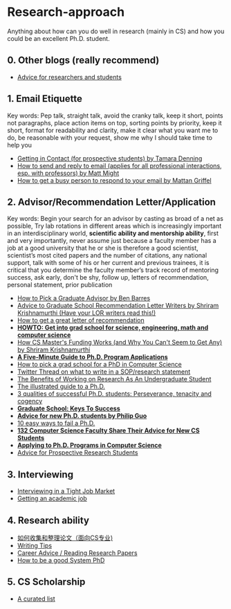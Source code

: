 # Research-approach
Anything about how can you do well in research (mainly in CS) and how you could be an excellent Ph.D. student.

## 0. Other blogs (really recommend)
- [Advice for researchers and students](https://homes.cs.washington.edu/~mernst/advice/)

## 1. Email Etiquette
Key words: Pep talk, straight talk, avoid the cranky talk, keep it short, points not paragraphs, place action items on top, sorting points by priority, keep it short, format for readability and clarity, make it clear what you want me to do, be reasonable with your request, show me why I should take time to help you
- [Getting in Contact (for prospective students) by Tamara Denning](https://ymmv.tamaradenning.net/blog/2019/08/28/establishing-contact-with-faculty.html)
- [How to send and reply to email (applies for all professional interactions, esp. with professors) by Matt Might](http://matt.might.net/articles/how-to-email/)  
- [How to get a busy person to respond to your email by Mattan Griffel](https://byrslf.co/how-to-get-a-busy-person-to-respond-to-your-email-52e5d4d69671)
  
## 2. Advisor/Recommendation Letter/Application
Key words: Begin your search for an advisor by casting as broad of a net as possible, Try lab rotations in different areas which is increasingly important in an interdisciplinary world,  **scientific ability and mentorship ability**, first and very importantly, never assume just because a faculty member has a job at a good university that he or she is therefore a good scientist, scientist’s most cited papers and the number of citations, any national support, talk with some of his or her current and previous trainees, it is critical that you determine the faculty member’s track record of mentoring success, ask early, don't be shy, follow up, letters of recommendation, personal statement, prior publication
- [How to Pick a Graduate Advisor by Ben Barres](https://www.cell.com/neuron/fulltext/S0896-6273(13)00907-0)
- [Advice to Graduate School Recommendation Letter Writers by Shriram Krishnamurthi (Have your LOR writers read this!)](http://cs.brown.edu/~sk/Memos/Grad-School-Recos/)
- [How to get a great letter of recommendation](http://matt.might.net/articles/how-to-recommendation-letter/)
- [**HOWTO: Get into grad school for science, engineering, math and computer science**](http://matt.might.net/articles/how-to-apply-and-get-in-to-graduate-school-in-science-mathematics-engineering-or-computer-science/)
- [How CS Master's Funding Works (and Why You Can't Seem to Get Any) by Shriram Krishnamurthi](http://cs.brown.edu/~sk/Memos/Funding-CS-Grad-School/)
- [**A Five-Minute Guide to Ph.D. Program Applications**](https://pg.ucsd.edu/PhD-application-tips.htm)
- [How to pick a grad school for a PhD in Computer Science](https://medium.com/@vijayc/how-to-pick-a-grad-school-for-a-phd-in-computer-science-a5ce7dceb246)
- [Twitter Thread on what to write in a SOP/research statement](https://threadreaderapp.com/thread/933388419589459969.html)
- [The Benefits of Working on Research As An Undergraduate Student](https://cacm.acm.org/blogs/blog-cacm/173645-the-benefits-of-working-on-research-as-an-undergraduate-student/fulltext)
- [The illustrated guide to a Ph.D.](http://matt.might.net/articles/phd-school-in-pictures/)
- [3 qualities of successful Ph.D. students: Perseverance, tenacity and cogency](http://matt.might.net/articles/successful-phd-students/)
- [**Graduate School: Keys To Success**](https://www.youtube.com/watch?v=fqPSnjewkuA&feature=youtu.be)
- [**Advice for new Ph.D. students by Philip Guo**](https://pg.ucsd.edu/early-stage-PhD-advice.htm)
- [10 easy ways to fail a Ph.D.](http://matt.might.net/articles/ways-to-fail-a-phd/)
- [**132 Computer Science Faculty Share Their Advice for New CS Students**](https://www.databasestar.com/cs-student-advice/)
- [**Applying to Ph.D. Programs in Computer Science**](http://www.cs.cmu.edu/~harchol/gradschooltalk.pdf)
- [Advice for Prospective Research Students](https://www.cs.virginia.edu/~evans/advice/prospective.html)

## 3. Interviewing
- [Interviewing in a Tight Job Market](https://www.cis.upenn.edu/~zives/research/job-article.pdf)
- [Getting an academic job](https://homes.cs.washington.edu/~mernst/advice/academic-job.html)

## 4. Research ability
- [如何收集和整理论文（面向CS专业)](https://ying-zhang.github.io/misc/2016/we-love-paper/)
- [Writing Tips](http://schwert.ssb.rochester.edu/aec510/phd_paper_writing.pdf)
- [Career Advice / Reading Research Papers](https://www.youtube.com/watch?v=733m6qBH-jI&list=PLoROMvodv4rOABXSygHTsbvUz4G_YQhOb&index=8)
- [How to be a good System PhD](https://www.cl.cam.ac.uk/research/srg/netos/eurosys11dw/keynote/StevenHand.pdf)

## 5. CS Scholarship
- [A curated list](https://github.com/chinasaokolo/csGraduateFellowships)

